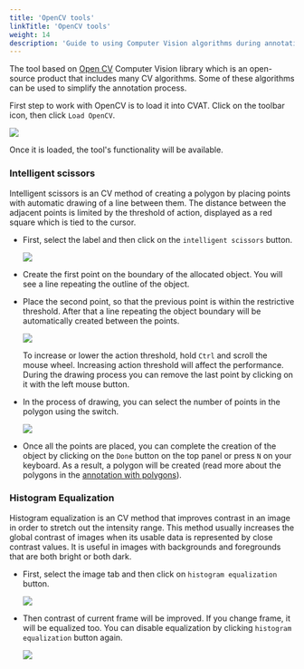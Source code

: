 ```yaml
---
title: 'OpenCV tools'
linkTitle: 'OpenCV tools'
weight: 14
description: 'Guide to using Computer Vision algorithms during annotation.'
---
```


The tool based on [Open CV](https://opencv.org/) Computer Vision library
which is an open-source product that includes many CV algorithms.
Some of these algorithms can be used to simplify the annotation process.

First step to work with OpenCV is to load it into CVAT. Click on the toolbar icon, then click `Load OpenCV`.

![](/images/image198.jpg)

Once it is loaded, the tool's functionality will be available.

### Intelligent scissors

Intelligent scissors is an CV method of creating a polygon
by placing points with automatic drawing of a line between them.
The distance between the adjacent points is limited by the threshold of action,
displayed as a red square which is tied to the cursor.

- First, select the label and then click on the `intelligent scissors` button.

  ![](/images/image199.jpg)

- Create the first point on the boundary of the allocated object.
  You will see a line repeating the outline of the object.
- Place the second point, so that the previous point is within the restrictive threshold.
  After that a line repeating the object boundary will be automatically created between the points.

  ![](/images/image200_detrac.jpg)

  To increase or lower the action threshold, hold `Ctrl` and scroll the mouse wheel.
  Increasing action threshold will affect the performance.
  During the drawing process you can remove the last point by clicking on it with the left mouse button.

- In the process of drawing, you can select the number of points in the polygon using the switch.

  ![](/images/image224.jpg)

- Once all the points are placed, you can complete the creation of the object
  by clicking on the `Done` button on the top panel or press `N` on your keyboard.
  As a result, a polygon will be created (read more about the polygons in the [annotation with polygons](/docs/manual/advanced/annotation-with-polygons/)).

### Histogram Equalization

Histogram equalization is an CV method that improves contrast in an image in order to stretch out the intensity range.
This method usually increases the global contrast of images when its usable data
is represented by close contrast values.
It is useful in images with backgrounds and foregrounds that are both bright or both dark.

- First, select the image tab and then click on `histogram equalization` button.

  ![](/images/image221.jpg)

- Then contrast of current frame will be improved.
  If you change frame, it will be equalized too.
  You can disable equalization by clicking `histogram equalization` button again.

  ![](/images/image222.jpg)

